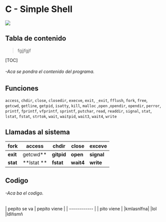 # C - Simple Shell

 ![](https://media.licdn.com/dms/image/C5612AQFpOkcCsn93wg/article-cover_image-shrink_600_2000/0/1618578265410?e=2147483647&v=beta&t=qT6ByTN7vsoPj3aKF6XNy3F4Oc46v6BK4HxCP4g2kXY)

## Tabla de contenido

> fgjjfgjf

[TOC]

###### -Aca se pondra el contenido del programa.

## Funciones

`access`, `chdir`, `close`, `closedir`, `execve`, `exit`, `_exit`, `fflush`, `fork`, `free`, `getcwd`, `getline`, `getpid`, `isatty`, `kill`, `malloc` ,`open` ,`opendir`, `opendir`,
`perror`, `printf`, `fprintf`, `vfprintf`, `sprintf`, `putchar`, `read`, `readdir`, `signal`, `stat`, `lstat`, `fstat`, `strtok`, `wait`, `waitpid`, `wait3`, `wait4`, `write`

## Llamadas al sistema


| fork  |  access | chdir | close | exceve |
| ------------ | ------------ | ------------ | ------------ | ------------ |
| **exit** |  getcwd**  | **gitpid** | **open** | **signal** |
| **stat** | **lstat ** | **fstat** | **wait4** | **write** |




## Codigo
###### -Aca ba el codigo.




| pepito se va | pepito viene |
| ------------ |
|   pito viene |
|kmlasnlfna|
|lol
|ldlñsmñ	